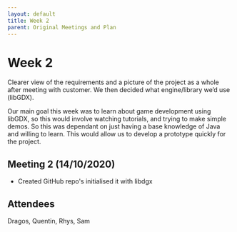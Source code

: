 ```yaml
---
layout: default
title: Week 2
parent: Original Meetings and Plan
---
```


# Week 2

Clearer view of the requirements and a picture of the project as a whole after meeting with customer. We then decided what engine/library we’d use (libGDX).

Our main goal this week was to learn about game development using libGDX, so this would involve watching tutorials, and trying to make simple demos. So this was dependant on just having a base knowledge of Java and willing to learn. This would allow us to develop a prototype quickly for the project.

## Meeting 2 (14/10/2020)

* Created GitHub repo's initialised it with libdgx

## Attendees

Dragos, Quentin, Rhys, Sam
